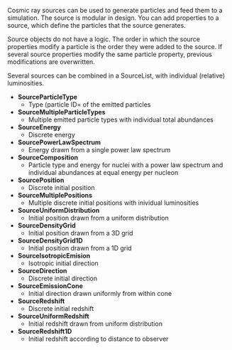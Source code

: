 Cosmic ray sources can be used to generate particles and feed them to a simulation.
The source is modular in design. You can add properties to a source, which define the particles that the source generates.

Source objects do not have a logic. The order in which the source properties modify a particle is the order they were added to the source. If several source properties modify the same particle property, previous modifications are overwritten.

Several sources can be combined in a SourceList, with individual (relative) luminosities.

* **SourceParticleType**
  * Type (particle ID= of the emitted particles
* **SourceMultipleParticleTypes**
  * Multiple emitted particle types with individual total abundances
* **SourceEnergy**
  * Discrete energy
* **SourcePowerLawSpectrum**
  * Energy drawn from a single power law spectrum
* **SourceComposition**
  * Particle type and energy for nuclei with a power law spectrum and individual abundances at equal energy per nucleon
* **SourcePosition**
  * Discrete initial position
* **SourceMultiplePositions**
  * Multiple discrete initial positions with inividual luminosities
* **SourceUniformDistribution**
  * Initial position drawn from a uniform distribution
* **SourceDensityGrid**
  * Initial position drawn from a 3D grid
* **SourceDensityGrid1D**
  * Initial position drawn from a 1D grid
* **SourceIsotropicEmision**
  * Isotropic initial direction
* **SourceDirection**
  * Discrete initial direction
* **SourceEmissionCone**
  * Initial direction drawn uniformly from within cone
* **SourceRedshift**
  * Discrete initial redshift
* **SourceUniformRedshift**
  * Initial redshift drawn from uniform distribution
* **SourceRedshift1D**
  * Initial redshift according to distance to observer